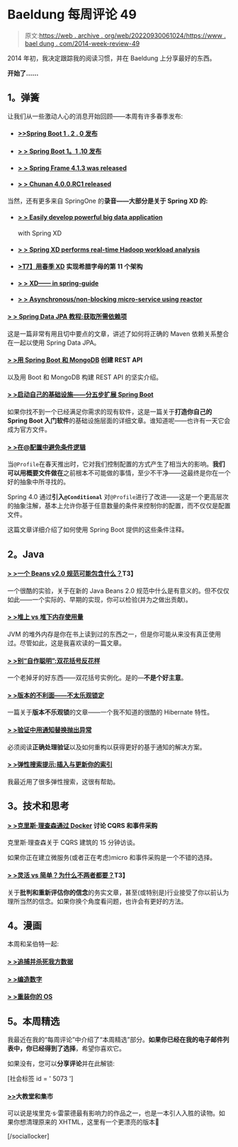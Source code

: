 # Baeldung 每周评论 49

> 原文:[https://web . archive . org/web/20220930061024/https://www . bael dung . com/2014-week-review-49](https://web.archive.org/web/20220930061024/https://www.baeldung.com/2014-week-review-49)

2014 年初，我决定跟踪我的阅读习惯，并在 Baeldung 上分享最好的东西。

**开始了……**

## **1。弹簧**

让我们从一些激动人心的消息开始回顾——本周有许多春季发布:

*   #### **[>>Spring Boot 1 . 2 . 0 发布](https://web.archive.org/web/20220521212015/https://spring.io/blog/2014/12/11/spring-boot-1-2-0-released)**

*   #### **[> > Spring Boot 1。1 .10 发布](https://web.archive.org/web/20220521212015/https://spring.io/blog/2014/12/11/spring-boot-1-1-10-released)**

*   #### **[> > Spring Frame 4.1.3 was released](https://web.archive.org/web/20220521212015/https://spring.io/blog/2014/12/09/spring-framework-4-1-3-released)**

*   #### **[> > Chunan 4.0.0.RC1 released](https://web.archive.org/web/20220521212015/https://spring.io/blog/2014/12/11/spring-security-4-0-0-rc1-released)**

当然，还有更多来自 SpringOne 的**录音——大部分是关于 Spring XD 的:**

*   #### **[> > Easily develop powerful big data application](https://web.archive.org/web/20220521212015/https://spring.io/blog/2014/12/09/springone2gx-2014-replay-develop-powerful-big-data-applications-easily-with-spring-xd)**

    with Spring XD
*   #### **[> > Spring XD performs real-time Hadoop workload analysis](https://web.archive.org/web/20220521212015/https://spring.io/blog/2014/12/09/springone2gx-2014-replay-spring-xd-for-real-time-hadoop-workload-analysis)**

*   #### **[>T7】用春季 XD](https://web.archive.org/web/20220521212015/https://spring.io/blog/2014/12/09/springone2gx-2014-replay-implementing-the-lambda-architecture-with-spring-xd)** 实现希腊字母的第 11 个架构

*   #### **[> > XD—— in spring-guide](https://web.archive.org/web/20220521212015/https://spring.io/blog/2014/12/09/springone2gx-2014-replay-spring-xd-a-guided-tour)**

*   #### **[> > Asynchronous/non-blocking micro-service using reactor](https://web.archive.org/web/20220521212015/https://spring.io/blog/2014/12/11/webinar-replay-using-reactor-for-asynch-non-blocking-microservices)**

#### **[> > Spring Data JPA 教程:获取所需依赖项](https://web.archive.org/web/20220521212015/http://www.petrikainulainen.net/programming/spring-framework/spring-data-jpa-tutorial-getting-the-required-dependencies/)**

这是一篇非常有用且切中要点的文章，讲述了如何将正确的 Maven 依赖关系整合在一起以使用 Spring Data JPA。

#### **[> >用 Spring Boot 和 MongoDB](https://web.archive.org/web/20220521212015/http://www.petrikainulainen.net/programming/spring-framework/creating-a-rest-api-with-spring-boot-and-mongodb/)** 创建 REST API

以及用 Boot 和 MongoDB 构建 REST API 的坚实介绍。

#### **[> >启动自己的基础设施——分五步扩展 Spring Boot](https://web.archive.org/web/20220521212015/https://blog.codecentric.de/en/2014/11/extending-spring-boot-five-steps-writing-spring-boot-starter/)**

如果你找不到一个已经满足你需求的现有软件，这是一篇关于**打造你自己的 Spring Boot 入门软件**的基础设施层面的详细文章。谁知道呢——也许有一天它会成为官方文件。

#### **[> >在@配置中避免条件逻辑](https://web.archive.org/web/20220521212015/http://blog.frankel.ch/avoid-conditional-logic-in-configuration)**

当`@Profile`在春天推出时，它对我们控制配置的方式产生了相当大的影响。**我们可以用概要文件做在**之前根本不可能做的事情，至少不干净——这最终是你在一个好的抽象中所寻找的。

Spring 4.0 通过**引入`@Conditional`** 对`@Profile`进行了改进——这是一个更高层次的抽象注解，基本上允许你基于任意数量的条件来控制你的配置，而不仅仅是配置文件。

这篇文章详细介绍了如何使用 Spring Boot 提供的这些条件注释。

## **2。Java**

#### **[> >一个 Beans v2.0 规范可能包含什么？](https://web.archive.org/web/20220521212015/http://blog.joda.org/2014/12/what-might-beans-v20-spec-contain.html)T3】**

一个很酷的实验，关于在新的 Java Beans 2.0 规范中什么是有意义的。但不仅仅如此——一个实际的、早期的实现，你可以检验(并为之做出贡献)。

#### **[> >堆上 vs 堆下内存使用量](https://web.archive.org/web/20220521212015/https://vanillajava.blogspot.com/2014/12/on-heap-vs-off-heap-memory-usage.html?view=classic)**

JVM 的堆外内存是你在书上读到过的东西之一，但是你可能从来没有真正使用过。尽管如此，这是我喜欢读的一篇文章。

#### **[> >别“自作聪明”:双花括号反花样](https://web.archive.org/web/20220521212015/http://blog.jooq.org/2014/12/08/dont-be-clever-the-double-curly-braces-anti-pattern/)**

一个老掉牙的好东西——双花括号实例化。是的—**不是个好主意**。

#### **[> >版本的不利面——不太乐观锁定](https://web.archive.org/web/20220521212015/http://vladmihalcea.com/2014/12/08/the-downside-of-version-less-optimistic-locking/)**

一篇关于**版本不乐观锁**的文章——一个我不知道的很酷的 Hibernate 特性。

#### **[> >验证中用通知替换抛出异常](https://web.archive.org/web/20220521212015/http://martinfowler.com/articles/replaceThrowWithNotification.html)**

必须阅读**正确处理验证**以及如何重构以获得更好的基于通知的解决方案。

#### **[> >弹性搜索提示:插入与更新你的索引](https://web.archive.org/web/20220521212015/https://blog.codecentric.de/en/2014/12/elasticsearch-usage-tipps-transform-update-heavy-index-heavy-indexing/)**

我最近用了很多弹性搜索，这很有帮助。

## **3。技术和思考**

#### **[> >克里斯·理查森通过 Docker](https://web.archive.org/web/20220521212015/http://www.infoq.com/interviews/cqrs-docker-richardson)** 讨论 CQRS 和事件采购

克里斯·理查森关于 CQRS 建筑的 15 分钟访谈。

如果你正在建立微服务(或者正在考虑)micro 和事件采购是一个不错的选择。

#### **[> >灵活 vs 简单？为什么不两者都要？](https://web.archive.org/web/20220521212015/http://www.daedtech.com/flexibility-vs-simplicity-why-not-both)T3】**

关于**批判和重新评估你的信念**的务实文章，甚至(或特别是)行业接受了你以前认为理所当然的信念。如果你换个角度看问题，也许会有更好的方法。

## **4。漫画**

本周和呆伯特一起:

#### **[> >追捕并杀死我方数据](https://web.archive.org/web/20220521212015/http://www.dilbert.com/strips/comic/2009-08-30/)**

#### **[> >编造数字](https://web.archive.org/web/20220521212015/http://www.dilbert.com/strips/comic/2008-05-08/)**

#### **[> >重装你的 OS](https://web.archive.org/web/20220521212015/http://www.dilbert.com/strips/comic/2014-12-01/)**

## **5。本周精选**

我最近在我的“每周评论”中介绍了“本周精选”部分。**如果你已经在我的电子邮件列表中，你已经得到了选择**，希望你喜欢它。

如果没有，您可以**分享评论**并在此解锁:

[社会标签 id = ' 5073 ']

#### **[>>](https://web.archive.org/web/20220521212015/http://www.catb.org/esr/writings/cathedral-bazaar/cathedral-bazaar/)大教堂和集市**

可以说是埃里克·s·雷蒙德最有影响力的作品之一，也是一本引人入胜的读物。如果你想清理原来的 XHTML，这里有一个更漂亮的版本🙂

[/sociallocker]